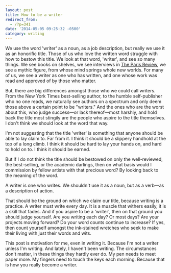 ```yaml
---
layout: post
title: How to be a writer
redirect_from:
  - /?p=341
date: '2014-05-05 09:25:32 -0500'
category: writing
---
```

<p>We use the word 'writer' as a noun, as a job description, but really we use it as an honorific title. Those of us who love the written word struggle with how to bestow this title. We look at that word, 'writer', and see so many things. We see books on shelves, we see interviews in <a href="http://www.theparisreview.org">The Paris Review</a>, we see a mythic figure, from whose mind springs whole new worlds. For many of us, we see a writer as one who has written, and one whose work was read and approved of by those who matter.</p>
<p>But, there are big differences amongst those who we could call writers. From the New York Times best-selling author, to the humble self-publisher who no one reads, we naturally see authors on a spectrum and only deem those above a certain point to be "writers." And the ones who are the worst about this, who judge success—or lack thereof—most harshly, and hold back the title most stingily are the people who aspire to the title themselves. I don't think we should look at the word that way.</p>
<p>I'm not suggesting that the title 'writer' is something that anyone should be able to lay claim to. Far from it. I think it should be a slippery handhold at the top of a long climb. I think it should be hard to lay your hands on, and hard to hold on to. I think it should be earned.</p>
<p>But if I do not think the title should be bestowed on only the well-reviewed, the best-selling, or the academic darlings, then on what basis would I commission by fellow artists with that precious word? By looking back to the meaning of the word.</p>
<p>A writer is one who writes. We shouldn't use it as a noun, but as a verb—as a description of action.</p>
<p>That should be the ground on which we claim our title, because writing is a practice. A writer must write every day. It is a muscle that withers easily, it is a skill that fades. And if you aspire to be a 'writer', then on that ground you should judge yourself. Are you writing each day? Or most days? Are your projects moving forward? Do your word counts continue to increase? If yes, then count yourself amongst the ink-stained wretches who seek to make their living with just their words and wits.</p>
<p>This post is motivation for me, even in writing it. Because I'm not a writer unless I'm writing. And lately, I haven't been writing. The circumstances don't matter, in these things they hardly ever do. My pen needs to meet paper more. My fingers need to touch the keys each morning. Because that is how you really become a writer.</p>
